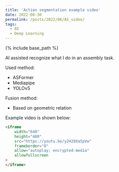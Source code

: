 ```yaml
---
title: 'Action segmentation example video'
date: 2022-06-30
permalink: /posts/2022/06/AS_video/
tags:
  - AS
  - Deep Learning
---
```

{% include base_path %}

AI assisted recognize what I do in an assembly task.

Used method: 
* ASFormer
* Mediapipe
* YOLOv5

Fusion method:
* Based on geometric relation

Example video is shown below:

```html
<iframe
    width="640"
    height="480"
    src="https://youtu.be/y2H29Xa5pVw"
    frameborder="0"
    allow="autoplay; encrypted-media"
    allowfullscreen
>
</iframe>
```

